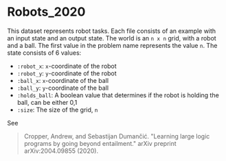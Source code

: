 # Robots\_2020

This dataset represents robot tasks. Each file consists of an example with an input state and an output state.
The world is an `n x n` grid, with a robot and a ball.
The first value in the problem name represents the value `n`.
The state consists of 6 values:

- `:robot_x`: `x`-coordinate of the robot
- `:robot_y`: `y`-coordinate of the robot
- `:ball_x`: `x`-coordinate of the ball
- `:ball_y`: `y`-coordinate of the ball
- `:holds_ball`: A boolean value that determines if the robot is holding the ball, can be either 0,1
- `:size`: The size of the grid, `n`

See
> Cropper, Andrew, and Sebastijan Dumančić. "Learning large logic programs by going beyond entailment." arXiv preprint arXiv:2004.09855 (2020).
